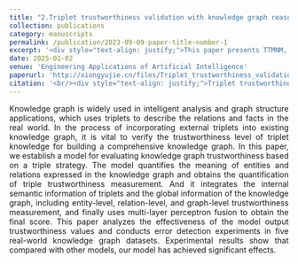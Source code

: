 ```yaml
---
title: "2.Triplet trustworthiness validation with knowledge graph reasoning"
collection: publications
category: manuscripts
permalink: /publication/2023-09-09-paper-title-number-1
excerpt: '<div style="text-align: justify;">This paper presents TTMNM, a triple - strategy - based model, to validate knowledge graph triplets. Experiments show it outperforms baselines and is applicable in industrial datasets.</div>'
date: 2025-01-02
venue: 'Engineering Applications of Artificial Intelligence'
paperurl: 'http://xiongyujie.cn/files/Triplet_trustworthiness_validation_with_knowledge_graph_reasoning.pdf'
citation: '<br/><div style="text-align: justify;">Triplet trustworthiness validation with knowledge graph reasoning, G. Zhang, Y.-J. Xiong*, J.-P. Hu, C.-M. Xia, Engineering Applications of Artificial Intelligence, 2025,146: 109813</div>'
---
```


<div style="text-align: justify;">Knowledge graph is widely used in intelligent analysis and graph structure applications, which uses triplets to describe the relations and facts in the real world. In the process of incorporating external triplets into existing knowledge graph, it is vital to verify the trustworthiness level of triplet knowledge for building a comprehensive knowledge graph. In this paper, we establish a model for evaluating knowledge graph trustworthiness based on a triple strategy. The model quantifies the meaning of entities and relations expressed in the knowledge graph and obtains the quantification of triple trustworthiness measurement. And it integrates the internal semantic information of triplets and the global information of the knowledge graph, including entity-level, relation-level, and graph-level trustworthiness measurement, and finally uses multi-layer perceptron fusion to obtain the final score. This paper analyzes the effectiveness of the model output trustworthiness values and conducts error detection experiments in five real-world knowledge graph datasets. Experimental results show that compared with other models, our model has achieved significant effects.</div>

<br/>
